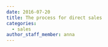 ```yaml
---
date: 2016-07-20
title: The process for direct sales
categories:
  - sales
author_staff_member: anna
---
```


